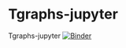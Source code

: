 # Tgraphs-jupyter
Tgraphs-jupyter
[![Binder](https://mybinder.org/badge_logo.svg)](https://mybinder.org/v2/gh/richopoku/Tgraphs-jupyter/master)
